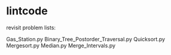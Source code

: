# lintcode
revisit problem lists:

Gas_Station.py
Binary_Tree_Postorder_Traversal.py
Quicksort.py
Mergesort.py
Median.py
Merge_Intervals.py
